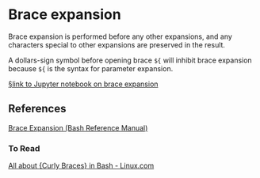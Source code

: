 # Brace expansion

Brace expansion is performed before any other expansions, and any characters special to other expansions are preserved in the result.

A dollars-sign symbol before opening brace `${` will inhibit brace expansion because `${` is the syntax for parameter expansion. 

[§link to Jupyter notebook on brace expansion](./brace-expansion.ipynb)



## References

 [Brace Expansion (Bash Reference Manual)](https://www.gnu.org/software/bash/manual/html_node/Brace-Expansion.html) 



### To Read

[All about {Curly Braces} in Bash - Linux.com](https://www.linux.com/topic/desktop/all-about-curly-braces-bash/) 